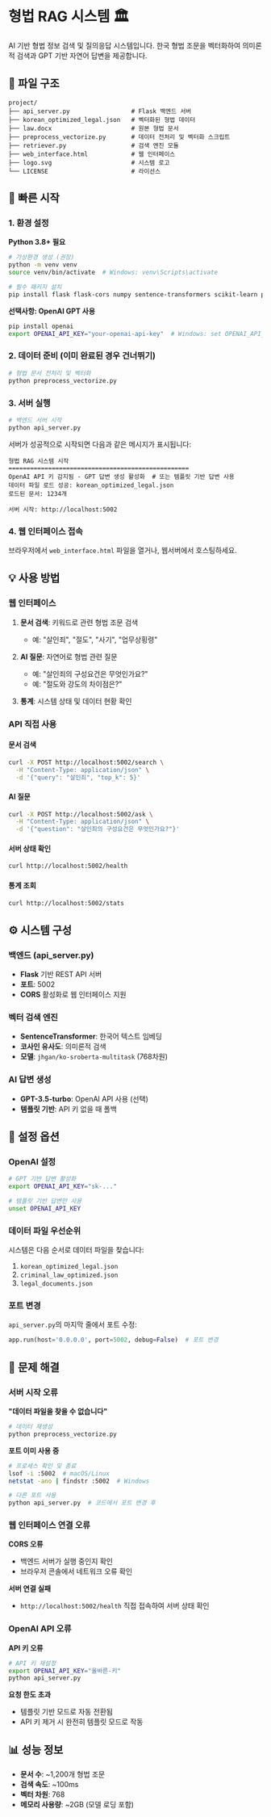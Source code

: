 # 형법 RAG 시스템 🏛️

AI 기반 형법 정보 검색 및 질의응답 시스템입니다. 한국 형법 조문을 벡터화하여 의미론적 검색과 GPT 기반 자연어 답변을 제공합니다.

## 📁 파일 구조

```
project/
├── api_server.py                 # Flask 백엔드 서버
├── korean_optimized_legal.json   # 벡터화된 형법 데이터
├── law.docx                      # 원본 형법 문서
├── preprocess_vectorize.py       # 데이터 전처리 및 벡터화 스크립트
├── retriever.py                  # 검색 엔진 모듈
├── web_interface.html            # 웹 인터페이스
├── logo.svg                      # 시스템 로고
└── LICENSE                       # 라이선스
```

## 🚀 빠른 시작

### 1. 환경 설정

**Python 3.8+ 필요**

```bash
# 가상환경 생성 (권장)
python -m venv venv
source venv/bin/activate  # Windows: venv\Scripts\activate

# 필수 패키지 설치
pip install flask flask-cors numpy sentence-transformers scikit-learn python-docx
```

**선택사항: OpenAI GPT 사용**
```bash
pip install openai
export OPENAI_API_KEY="your-openai-api-key"  # Windows: set OPENAI_API_KEY=your-key
```

### 2. 데이터 준비 (이미 완료된 경우 건너뛰기)

```bash
# 형법 문서 전처리 및 벡터화
python preprocess_vectorize.py
```

### 3. 서버 실행

```bash
# 백엔드 서버 시작
python api_server.py
```

서버가 성공적으로 시작되면 다음과 같은 메시지가 표시됩니다:
```
형법 RAG 시스템 시작
==================================================
OpenAI API 키 감지됨 - GPT 답변 생성 활성화  # 또는 템플릿 기반 답변 사용
데이터 파일 로드 성공: korean_optimized_legal.json
로드된 문서: 1234개

서버 시작: http://localhost:5002
```

### 4. 웹 인터페이스 접속

브라우저에서 `web_interface.html` 파일을 열거나, 웹서버에서 호스팅하세요.

## 💡 사용 방법

### 웹 인터페이스

1. **문서 검색**: 키워드로 관련 형법 조문 검색
   - 예: "살인죄", "절도", "사기", "업무상횡령"

2. **AI 질문**: 자연어로 형법 관련 질문
   - 예: "살인죄의 구성요건은 무엇인가요?"
   - 예: "절도와 강도의 차이점은?"

3. **통계**: 시스템 상태 및 데이터 현황 확인

### API 직접 사용

#### 문서 검색
```bash
curl -X POST http://localhost:5002/search \
  -H "Content-Type: application/json" \
  -d '{"query": "살인죄", "top_k": 5}'
```

#### AI 질문
```bash
curl -X POST http://localhost:5002/ask \
  -H "Content-Type: application/json" \
  -d '{"question": "살인죄의 구성요건은 무엇인가요?"}'
```

#### 서버 상태 확인
```bash
curl http://localhost:5002/health
```

#### 통계 조회
```bash
curl http://localhost:5002/stats
```

## ⚙️ 시스템 구성

### 백엔드 (api_server.py)
- **Flask** 기반 REST API 서버
- **포트**: 5002
- **CORS** 활성화로 웹 인터페이스 지원

### 벡터 검색 엔진
- **SentenceTransformer**: 한국어 텍스트 임베딩
- **코사인 유사도**: 의미론적 검색
- **모델**: `jhgan/ko-sroberta-multitask` (768차원)

### AI 답변 생성
- **GPT-3.5-turbo**: OpenAI API 사용 (선택)
- **템플릿 기반**: API 키 없을 때 폴백

## 🔧 설정 옵션

### OpenAI 설정
```bash
# GPT 기반 답변 활성화
export OPENAI_API_KEY="sk-..."

# 템플릿 기반 답변만 사용
unset OPENAI_API_KEY
```

### 데이터 파일 우선순위
시스템은 다음 순서로 데이터 파일을 찾습니다:
1. `korean_optimized_legal.json`
2. `criminal_law_optimized.json`
3. `legal_documents.json`

### 포트 변경
`api_server.py`의 마지막 줄에서 포트 수정:
```python
app.run(host='0.0.0.0', port=5002, debug=False)  # 포트 변경
```

## 🐛 문제 해결

### 서버 시작 오류

**"데이터 파일을 찾을 수 없습니다"**
```bash
# 데이터 재생성
python preprocess_vectorize.py
```

**포트 이미 사용 중**
```bash
# 프로세스 확인 및 종료
lsof -i :5002  # macOS/Linux
netstat -ano | findstr :5002  # Windows

# 다른 포트 사용
python api_server.py  # 코드에서 포트 변경 후
```

### 웹 인터페이스 연결 오류

**CORS 오류**
- 백엔드 서버가 실행 중인지 확인
- 브라우저 콘솔에서 네트워크 오류 확인

**서버 연결 실패**
- `http://localhost:5002/health` 직접 접속하여 서버 상태 확인

### OpenAI API 오류

**API 키 오류**
```bash
# API 키 재설정
export OPENAI_API_KEY="올바른-키"
python api_server.py
```

**요청 한도 초과**
- 템플릿 기반 모드로 자동 전환됨
- API 키 제거 시 완전히 템플릿 모드로 작동

## 📊 성능 정보

- **문서 수**: ~1,200개 형법 조문
- **검색 속도**: ~100ms
- **벡터 차원**: 768
- **메모리 사용량**: ~2GB (모델 로딩 포함)
